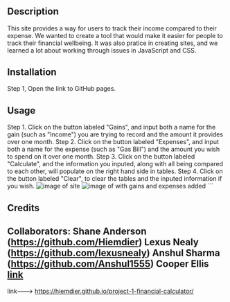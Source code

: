 
# <Financial-Calculator>
## Description
This site provides a way for users to track their income compared to their expense. We wanted to create a tool that would make it easier for people to track their financial wellbeing. It was also pratice in creating sites, and we learned a lot about working through issues in JavaScript and CSS. 
## Installation
Step 1, Open the link to GitHub pages.
## Usage
 Step 1. Click on the button labeled "Gains", and input both a name for the gain (such as "Income") you are trying to record and the amount it provides over one month.
 Step 2. Click on the button labeled "Expenses", and input both a name for the expense (such as "Gas Bill") and the amount you wish to spend on it over one month.
 Step 3. Click on the button labeled "Calculate", and the information you inputed, along with all being compared to each other, will populate on the right hand side in tables.
 Step 4. Click on the button labeled "Clear", to clear the tables and the inputed information if you wish.
    ![image of site](./assets/images/Screenshot1)
    ![image of with gains and expenses added](./assets/images/Screenshot2)
    ```
## Credits
Collaborators:
Shane Anderson (https://github.com/Hiemdier)
Lexus Nealy (https://github.com/lexusnealy)
Anshul Sharma (https://github.com/Anshul1555)
Cooper Ellis  [link](https://github.com/dellis27)
--- 




link---> https://hiemdier.github.io/project-1-financial-calculator/


